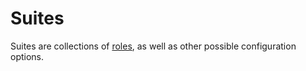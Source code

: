 # Suites

Suites are collections of [roles](../roles/README.md), as well as other possible configuration options.
